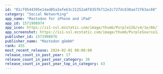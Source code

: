 ```yaml
---
id: "01cf9544395e14ad05a3afeb3c21252a8f835fb712e2c727dc638ae72f63ac68"
category: "Social Networking"
app_name: "Mastodon for iPhone and iPad"
app_id: 1571998974
app_icon: https://is1-ssl.mzstatic.com/image/thumb/Purple126/v4/1e/66/73/1e667351-c6cd-b43e-a30c-a02d5d0c27ca/AppIcon-1x_U007emarketing-0-8-0-85-220-0.png/1024x1024bb.png
app_screenshot: https://is1-ssl.mzstatic.com/image/thumb/PurpleSource122/v4/30/81/9b/30819bc7-660a-c5c5-f00a-efdc751be9b0/afea84a7-cc14-4cb4-b4e3-6091b09fcd78_6.5_inch_iPhone_Slice_0.png/1242x2688bb.png
publisher_id: 1571998976
publisher_name: "Mastodon gGmbH"
rank: 455
most_recent_release: 2024-02-01 00:00:00
release_count_in_past_year: 17
release_count_in_past_year_category: 20
release_count_in_past_year_top_in_category: 43
---
```


